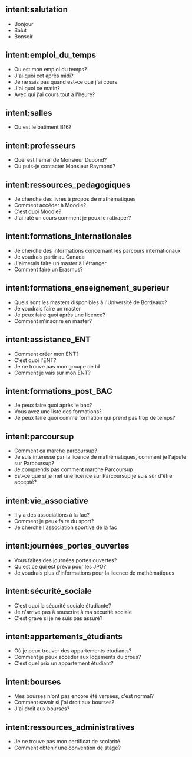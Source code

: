 ## intent:salutation
- Bonjour
- Salut
- Bonsoir

## intent:emploi_du_temps
- Ou est mon emploi du temps?
- J'ai quoi cet après midi?
- Je ne sais pas quand est-ce que j'ai cours
- J'ai quoi ce matin?
- Avec qui j'ai cours tout à l'heure?
## intent:salles
- Ou est le batiment B16?

## intent:professeurs
- Quel est l'email de Monsieur Dupond?
- Ou puis-je contacter Monsieur Raymond?

## intent:ressources_pedagogiques
- Je cherche des livres à propos de mathématiques
- Comment accéder à Moodle?
- C'est quoi Moodle?
- J'ai raté un cours comment je peux le rattraper?

## intent:formations_internationales
- Je cherche des informations concernant les parcours internationaux
- Je voudrais partir au Canada
- J'aimerais faire un master à l'étranger
- Comment faire un Erasmus?

## intent:formations_enseignement_superieur
- Quels sont les masters disponibles à l'Université de Bordeaux?
- Je voudrais faire un master
- Je peux faire quoi après une licence?
- Comment m'inscrire en master?

## intent:assistance_ENT
- Comment créer mon ENT?
- C'est quoi l'ENT?
- Je ne trouve pas mon groupe de td
- Comment je vais sur mon ENT?

## intent:formations_post_BAC
- Je peux faire quoi après le bac?
- Vous avez une liste des formations?
- Je peux faire quoi comme formation qui prend pas trop de temps?

## intent:parcoursup
- Comment ça marche parcoursup?
- Je suis interessé par la licence de mathématiques, comment je l'ajoute sur Parcoursup?
- Je comprends pas comment marche Parcoursup
- Est-ce que si je met une licence sur Parcoursup je suis sûr d'être accepté?

## intent:vie_associative
- Il y a des associations à la fac?
- Comment je peux faire du sport?
- Je cherche l'association sportive de la fac

## intent:journées_portes_ouvertes
- Vous faites des journées portes ouvertes?
- Qu'est ce qui est prévu pour les JPO?
- Je voudrais plus d'informations pour la licence de mathématiques

## intent:sécurité_sociale
- C'est quoi la sécurité sociale étudiante?
- Je n'arrive pas à souscrire à ma sécurité sociale
- C'est grave si je ne suis pas assuré?

## intent:appartements_étudiants
- Où je peux trouver des appartements étudiants?
- Comment je peux accéder aux logements du crous?
- C'est quel prix un appartement étudiant?

## intent:bourses
- Mes bourses n'ont pas encore été versées, c'est normal?
- Comment savoir si j'ai droit aux bourses?
- J'ai droit aux bourses?

## intent:ressources_administratives
- Je ne trouve pas mon certificat de scolarité
- Comment obtenir une convention de stage?
